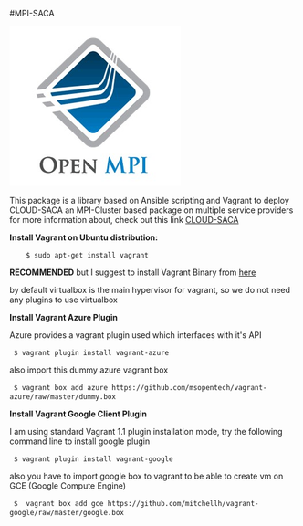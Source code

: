 #MPI-SACA

![Alt text](images/mpi.jpg "Open-MPI")

This package is a library based on Ansible scripting and Vagrant to deploy CLOUD-SACA an MPI-Cluster based package on multiple service providers for more information about, check out this link [CLOUD-SACA](http://www.nubios.nileu.edu.eg/tools/MainPage.html?tool=cloudSACA)

**Install Vagrant on Ubuntu distribution:**

        $ sudo apt-get install vagrant

  **RECOMMENDED**
  but I suggest to install Vagrant Binary from [here](http://www.vagrantup.com/downloads.html)

by default virtualbox is the main hypervisor for vagrant, so we do not need any plugins to use virtualbox

**Install Vagrant Azure Plugin**

Azure provides a vagrant plugin used which interfaces with it's API

     $ vagrant plugin install vagrant-azure

also import this dummy azure vagrant box
  
     $ vagrant box add azure https://github.com/msopentech/vagrant-azure/raw/master/dummy.box

**Install Vagrant Google Client Plugin**

I am using standard Vagrant 1.1 plugin installation mode, try the following command line to install google plugin 

     $ vagrant plugin install vagrant-google

also you have to import google box to vagrant to be able to create vm on GCE (Google Compute Engine)

     $  vagrant box add gce https://github.com/mitchellh/vagrant-google/raw/master/google.box


